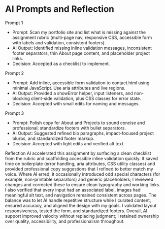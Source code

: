 # AI Prompts and Reflection

Prompt 1
- Prompt: Scan my portfolio site and list what is missing against the assignment rubric (multi-page nav, responsive CSS, accessible form with labels and validation, consistent footers).
- AI Output: Identified missing inline validation messages, inconsistent footer separators, thin About page content, and placeholder project links.
- Decision: Accepted as a checklist to implement.

Prompt 2
- Prompt: Add inline, accessible form validation to contact.html using minimal JavaScript. Use aria attributes and live regions.
- AI Output: Provided a showError helper, input listeners, and non-blocking client-side validation, plus CSS classes for error state.
- Decision: Accepted with small edits for naming and messages.

Prompt 3
- Prompt: Polish copy for About and Projects to sound concise and professional; standardize footers with bullet separators.
- AI Output: Suggested refined bio paragraphs, impact-focused project blurbs, and standardized footer markup.
- Decision: Accepted with light edits and verified alt text.

Reflection 
AI accelerated this assignment by surfacing a clean checklist from the rubric and scaffolding accessible inline validation quickly. It saved time on boilerplate (error handling, aria attributes, CSS utility classes) and provided professional copy suggestions that I refined to better match my voice. Where AI erred, it occasionally introduced odd special characters (for example, non-printable separators) and generic placeholders; I reviewed changes and corrected these to ensure clean typography and working links. I also verified that every input had an associated label, images had meaningful alt text, and navigation remained consistent across pages. The balance was to let AI handle repetitive structure while I curated content, ensured accuracy, and aligned the design with my goals. I validated layout responsiveness, tested the form, and standardized footers. Overall, AI support improved velocity without replacing judgment; I retained ownership over quality, accessibility, and professionalism throughout.
